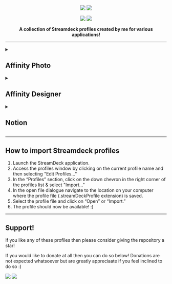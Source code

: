 <p align='center'>
    <img src="https://media.baamboozle.com/uploads/images/22439/1619394326_44453_url.gif" />
    <img src="https://i.imgur.com/2g7Jhp2.png">
</p>

<p align='center'>
  <img src="https://img.shields.io/github/stars/0xdane/Streamdeck-Profiles.svg?style=social&label=Star&maxAge=2592000" />
  <img src="https://img.shields.io/github/license/0xdane/Streamdeck-Profiles.svg" />
</p>

<p align="center">
  <b>A collection of Streamdeck profiles created by me for various applications!</b>
</p>

<hr>

<details>
  <summary><h2>Affinity Photo</h2></summary>
  <p align='center'>
    <h2>Affinity Photo</h2>
    <br>
    <p>This is a streamdeck profile that I have created for Affinity Photo which includes macros for common tools & adjustments.</p>
    <br>
    <p><b>You can find the files <a href="https://github.com/0xdane/Streamdeck-Profiles/tree/main/Affinity%20Photo">HERE</a></b></p>
  </p>

  <hr>
  
  <p align='center'>
    <img src="https://i.imgur.com/LR8qhKt.png" />
    <img src="https://i.imgur.com/bzKcIWG.jpg" />
  </p>

  <p align='center'>
    <p><b>Please note: You must import the <u>streamdeck-hotkeys-af.afshort</u> hotkey file in the mapping settings within Affinity Photo to enable full functionality of the profile. This contains updated mappings for various adjustment controls.</b></p>
  </p>
  
  <hr>

  <p align='center'>
  <h3>How to import the hotkey mapping file</h3>
  </p>
  

  <p align='center'>
  <ol>
    <li>Select "Edit" > "Settings".</li>
    <img src="https://github.com/0xdane/Streamdeck-Profiles/assets/19695822/bb39b31e-9476-4bfe-a5b7-e6150b6037ea" />
    <li>Select "Shortcuts" from the left side menu and select the "Load" button</li>
    <img src="https://github.com/0xdane/Streamdeck-Profiles/assets/19695822/8391bffd-bd52-4499-a5b6-cf0df7fd4e59" />
    <li>Select the <b>.afshort</b> file and select open</li>
    <li>You're all done! :)</li>
  </ol>
  </p>

  <p align='center'>
    <p><b>This profile is only configured for the Stream Deck XL 32-key device however this can be imported and adjusted as needed for the smaller devices.</b></p>
  </p>
</details>

<details>
  <summary><h2>Affinity Designer</h2></summary>
  <p align='center'>
    <h2>Affinity Designer</h2>
    <br>
    <p>This is a streamdeck profile that I have created for Affinity Designer which includes macros for common tools & adjustments.</p>
    <br>
    <p><b>You can find the files <a href="https://github.com/0xdane/Streamdeck-Profiles/tree/main/Affinity%20Designer">HERE</a></b></p>
  </p>

  <hr>
  
  <p align='center'>
    <img src="https://i.imgur.com/r5ULHJs.png" />
    <img src="https://i.imgur.com/14z2LzR.jpg" />
  </p>

  <p align='center'>
    <p><b>Please note: You must import the <u>streamdeck-hotkeys-ad.afshort</u> hotkey file in the mapping settings within Affinity Designer to enable full functionality of the profile. This contains updated mappings for various adjustment controls.</b></p>
  </p>
  
  <hr>

  <p align='center'>
  <h3>How to import the hotkey mapping file</h3>
  </p>
  

  <p align='center'>
  <ol>
    <li>Select "Edit" > "Settings".</li>
    <img src="https://github.com/0xdane/Streamdeck-Profiles/assets/19695822/bb39b31e-9476-4bfe-a5b7-e6150b6037ea" />
    <li>Select "Shortcuts" from the left side menu and select the "Load" button</li>
    <img src="https://github.com/0xdane/Streamdeck-Profiles/assets/19695822/8391bffd-bd52-4499-a5b6-cf0df7fd4e59" />
    <li>Select the <b>.afshort</b> file and select open</li>
    <li>You're all done! :)</li>
  </ol>
  </p>

  <p align='center'>
    <p><b>This profile is only configured for the Stream Deck XL 32-key device however this can be imported and adjusted as needed for the smaller devices.</b></p>
  </p>
</details>

<details>
  <summary><h2>Notion</h2></summary>
  <p align='center'>
    <h2>Notion</h2>
    <br>
    <p>This is a streamdeck profile that I have created for Notion which includes macros for creating blocks & databases, text adjustments & hotkeys</p>
    <br>
    <p><b>You can find the files <a href="https://github.com/0xdane/Streamdeck-Profiles/tree/main/Notion">HERE</a></b></p>
  </p>

  <hr>
  
  <p align='center'>
    <img src="https://github.com/0xdane/Streamdeck-Profiles/assets/19695822/ae0112f2-1571-4cd8-8a61-327dc0131fd2" />
    <img src="https://preview.redd.it/df1p4cadhtua1.jpg?width=1772&format=pjpg&auto=webp&s=41181e0acf5346fb0c6b490b07dc1a449da2f7b0" />
  </p>

  <p align='center'>
    <p><b>The Notion profile includes two seperate profiles for both the regular 15-key Steamdeck & XL 32-Key Steamdeck. Please pick the profile which corresponds with your device.</b></p>
  </p>
  
  <hr>
</details>

<hr>

<p align='center'>
  <h2>How to import Streamdeck profiles</h2>
  <ol>
    <li>Launch the StreamDeck application.</li>
    <li>Access the profiles window by clicking on the current profile name and then selecting "Edit Profiles..."</li>
    <li>In the “Profiles” section, click on the down chevron in the right corner of the profiles list & select "Import..."</li>
    <li>In the open file dialogue navigate to the location on your computer where the profile file (.streamDeckProfile extension) is saved.</li>
    <li>Select the profile file and click on “Open” or “Import.”</li>
    <li>The profile should now be available! :)</li>
  </ol>
</p>

<hr>

<p align='center'>
  <h2>Support!</h2>
  <p>If you like any of these profiles then please consider giving the repository a star!</p>

  <p>If you would like to donate at all then you can do so below! Donations are not expected whatsoever but are greatly appreciaate if you feel inclined to do so :)</p>

  <a href="https://github.com/sponsors/0xdane"><img src="https://img.shields.io/badge/sponsor-30363D?style=for-the-badge&logo=GitHub-Sponsors&logoColor=#white" /><a>
  <a href="paypal.me/daaane"><img src="https://img.shields.io/badge/PayPal-00457C?style=for-the-badge&logo=paypal&logoColor=white" /><a>
</p>
